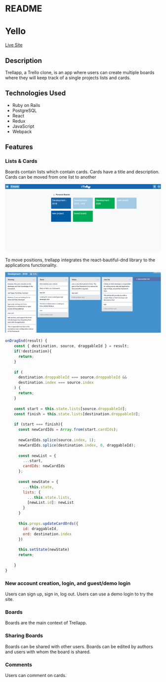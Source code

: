 # README

# Yello

[Live Site](https://yello-fsp.herokuapp.com/#/)

## Description

Trellapp, a Trello clone, is an app where users can create multiple boards where they will keep track of a single projects lists and cards.

## Technologies Used

- Ruby on Rails
- PostgreSQL
- React
- Redux
- JavaScript
- Webpack

## Features

### Lists & Cards

Boards contain lists which contain cards. Cards have a title and description. Cards can be moved from one list to another

![wireframes](https://github.com/jprpich/trellapp/blob/master/boards-index.png)

To move positions, trellapp integrates the react-bautiful-dnd library to the applications functionality.

![](https://github.com/jprpich/trellapp/blob/master/second.gif)

```js
onDragEnd(result) {
    const { destination, source, draggableId } = result;
    if(!destination){
      return;
    }

    if (
      destination.droppableId === source.droppableId &&
      destination.index === source.index
    ) {
      return;
    }

    const start = this.state.lists[source.droppableId];
    const finish = this.state.lists[destination.droppableId];

    if (start === finish){
      const newCardIds = Array.from(start.cardIds);

      newCardIds.splice(source.index, 1);
      newCardIds.splice(destination.index, 0, draggableId);

      const newList = {
        ...start,
        cardIds: newCardIds
      };

      const newState = {
        ...this.state,
        lists: {
          ...this.state.lists,
          [newList.id]: newList
        }
      }

      this.props.updateCardOrds({
        id: draggableId,
        ord: destination.index
      })

      this.setState(newState)
      return;

    }
}
```

### New account creation, login, and guest/demo login

Users can sign up, sign in, log out. Users can use a demo login to try the site.

### Boards

Boards are the main context of Trellapp.

### Sharing Boards

Boards can be shared with other users. Boards can be edited by authors and users with whom the board is shared.

### Comments

Users can comment on cards.
